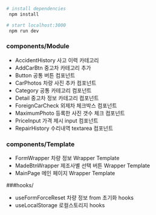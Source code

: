 
``` bash
# install dependencies
 npm install

# start localhost:3000
 npm run dev
``` 
### components/Module
- AccidentHistory 사고 이력 카테고리
- AddCarBtn 중고차 카테고리 추가
- Button 공통 버튼 컴포넌트
- CarPhotos 차량 사진 추카 컴포넌트
- Category 공통 카테고리 컴포넌트
- Detail 중고차 정보 카테고리 컴포넌트
- ForeignCarCheck 외제차 체크박스 컴포넌트
- MaximumPhoto 등록한 사진 갯수 체크 컴포넌트
- PriceInput 가격 제시 input 컴포넌트
- RepairHistory 수리내역 textarea 컴포넌트

### components/Template
- FormWrapper 차량 정보 Wrapper Template
- MadeBtnWrapper 제조사별 선택 버튼 Wrapper Template
- MainPage 메인 페이지 Wrapper Template

###hooks/
- useFormForceReset 차량 정보 from 초기화 hooks
- useLocalStorage 로컬스토리지 hooks